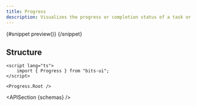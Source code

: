 ```yaml
---
title: Progress
description: Visualizes the progress or completion status of a task or process.
---
```


<script>
	import { APISection, ComponentPreviewV2, ProgressDemo } from '$lib/components/index.js'
	let { schemas } = $props()
</script>

<ComponentPreviewV2 name="progress-demo" comp="Progress">

{#snippet preview()}
<ProgressDemo />
{/snippet}

</ComponentPreviewV2>

## Structure

```svelte
<script lang="ts">
	import { Progress } from "bits-ui";
</script>

<Progress.Root />
```

<APISection {schemas} />
